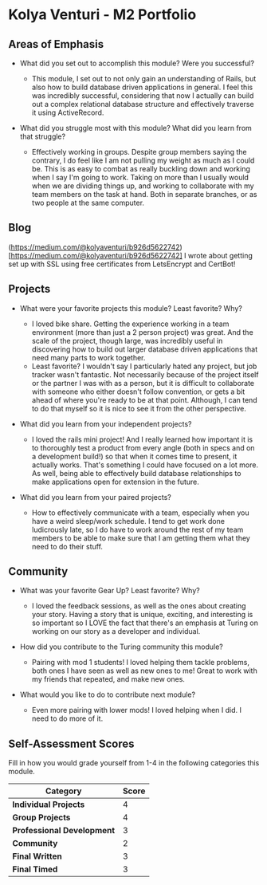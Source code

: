 # Kolya Venturi - M2 Portfolio

## Areas of Emphasis

* What did you set out to accomplish this module? Were you successful?
  - This module, I set out to not only gain an understanding of Rails, but also how to build database driven applications in general. I feel this was incredibly successful, considering that now I actually can build out a complex relational database structure and effectively traverse it using ActiveRecord.

* What did you struggle most with this module? What did you learn from that struggle?
  - Effectively working in groups. Despite group members saying the contrary, I do feel like I am not pulling my weight as much as I could be. This is as easy to combat as really buckling down and working when I say I'm going to work. Taking on more than I usually would when we are dividing things up, and working to collaborate with my team members on the task at hand. Both in separate branches, or as two people at the same computer.

## Blog

(https://medium.com/@kolyaventuri/b926d5622742)[https://medium.com/@kolyaventuri/b926d5622742]
I wrote about getting set up with SSL using free certificates from LetsEncrypt and CertBot!

## Projects

* What were your favorite projects this module? Least favorite? Why?
   - I loved bike share. Getting the experience working in a team environment (more than just a 2 person project) was great. And the scale of the project, though large, was incredibly useful in discovering how to build out larger database driven applications that need many parts to work together.
   - Least favorite? I wouldn't say I particularly hated any project, but job tracker wasn't fantastic. Not necessarily because of the project itself or the partner I was with as a person, but it is difficult to collaborate with someone who either doesn't follow convention, or gets a bit ahead of where you're ready to be at that point. Although, I can tend to do that myself so it is nice to see it from the other perspective.

* What did you learn from your independent projects?
  - I loved the rails mini project! And I really learned how important it is to thoroughly test a product from every angle (both in specs and on a development build!) so that when it comes time to present, it actually works. That's something I could have focused on a lot more. As well, being able to effectively build database relationships to make applications open for extension in the future.

* What did you learn from your paired projects?
  - How to effectively communicate with a team, especially when you have a weird sleep/work schedule. I tend to get work done ludicrously late, so I do have to work around the rest of my team members to be able to make sure that I am getting them what they need to do their stuff.

## Community

* What was your favorite Gear Up? Least favorite? Why?
  - I loved the feedback sessions, as well as the ones about creating your story. Having a story that is unique, exciting, and interesting is so important so I LOVE the fact that there's an emphasis at Turing on working on our story as a developer and individual.

* How did you contribute to the Turing community this module?
  - Pairing with mod 1 students! I loved helping them tackle problems, both ones I have seen as well as new ones to me! Great to work with my friends that repeated, and make new ones.

* What would you like to do to contribute next module?
  - Even more pairing with lower mods! I loved helping when I did. I need to do more of it.

## Self-Assessment Scores

Fill in how you would grade yourself from 1-4 in the following categories this module.

| Category                     | Score |
| -----------------------------| ----- |
| **Individual Projects**      |   4   |
| **Group Projects**           |   4   |
| **Professional Development** |   3   |
| **Community**                |   2   |
| **Final Written**            |   3   |
| **Final Timed**              |   3   |
